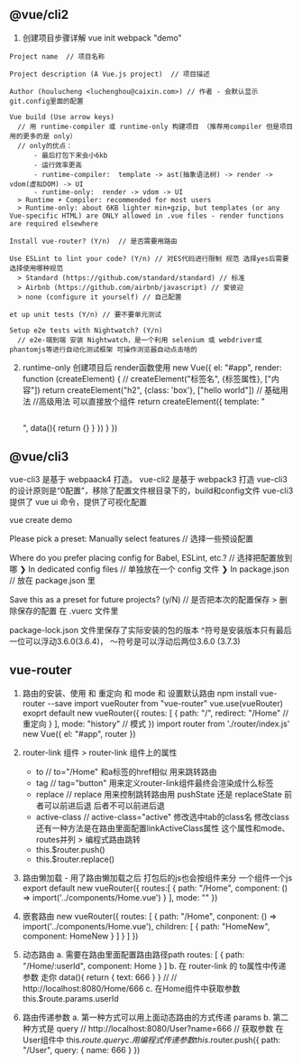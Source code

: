 ## @vue/cli2  
  1. 创建项目步骤详解
    vue init webpack "demo"

    Project name  // 项目名称

    Project description (A Vue.js project)  // 项目描述

    Author (houlucheng <luchenghou@caixin.com>) // 作者 - 会默认显示git.config里面的配置

    Vue build (Use arrow keys)  
      // 用 runtime-compiler 或 runtime-only 构建项目 （推荐用compiler 但是项目用的更多的是 only）
      // only的优点：
          - 最后打包下来会小6kb 
          - 运行效率更高
          - runtime-compiler:  template -> ast(抽象语法树) -> render -> vdom(虚拟DOM) -> UI
          - runtime-only:  render -> vdom -> UI
      > Runtime + Compiler: recommended for most users 
      > Runtime-only: about 6KB lighter min+gzip, but templates (or any Vue-specific HTML) are ONLY allowed in .vue files - render functions are required elsewhere

    Install vue-router? (Y/n)  // 是否需要用路由

    Use ESLint to lint your code? (Y/n) // 对ES代码进行限制 规范 选择yes后需要选择使用哪种规范
      > Standard (https://github.com/standard/standard) // 标准
      > Airbnb (https://github.com/airbnb/javascript) // 爱彼迎
      > none (configure it yourself) // 自己配置

    et up unit tests (Y/n) // 要不要单元测试

    Setup e2e tests with Nightwatch? (Y/n) 
      // e2e-端到端 安装 Nightwatch，是一个利用 selenium 或 webdriver或phantomjs等进行自动化测试框架 可操作浏览器自动点击啥的

  2. runtime-only 创建项目后 render函数使用
    new Vue({
      el: "#app",
      render: function (createElement) {
        // createElement("标签名", {标签属性}, ["内容"])
        return createElement("h2", {class: 'box'}, ["hello world"]) // 基础用法
        //高级用法 可以直接放个组件
        return createElement({
          template: "<h2></h2>",
          data(){
            return {}
          }
        })
      }
    })


## @vue/cli3
  vue-cli3 是基于 webpaack4 打造。 vue-cli2 是基于 webpack3 打造
  vue-cli3 的设计原则是“0配置”，移除了配置文件根目录下的，build和config文件
  vue-cli3 提供了 vue ui 命令，提供了可视化配置

  vue create demo

  Please pick a preset: Manually select features // 选择一些预设配置

  Where do you prefer placing config for Babel, ESLint, etc.?  // 选择把配置放到哪
    ❯ In dedicated config files // 单独放在一个 config 文件
    ❯ In package.json // 放在 package.json 里

  Save this as a preset for future projects? (y/N) // 是否把本次的配置保存 
    > 删除保存的配置 在 .vuerc 文件里

  package-lock.json 文件里保存了实际安装的包的版本 ^符号是安装版本只有最后一位可以浮动3.6.0(3.6.4)， ～符号是可以浮动后两位3.6.0 (3.7.3)


## vue-router
  1. 路由的安装、使用 和 重定向 和 mode 和 设置默认路由
    npm install vue-router --save
    import vueRouter from "vue-router"
    vue.use(vueRouter)
    exoprt default new vueRouter({
      routes: [
        {
          path: "/",
          <!-- component: Home, -->
          redirect: "/Home" //重定向
        }
      ],
      mode: "history" // 模式
    })
    import router from './router/index.js'
    new Vue({
      el: "#app",
      router
    })
  2. router-link 组件
    > router-link 组件上的属性
      - to  // to="/Home" 和a标签的href相似 用来跳转路由
      - tag // tag="button" 用来定义router-link组件最终会渲染成什么标签
      - replace // replace 用来控制跳转路由用 pushState 还是 replaceState 前者可以前进后退 后者不可以前进后退
      - active-class // active-class="active" 修改选中tab的class名
        修改class还有一种方法是在路由里面配置linkActiveClass属性 这个属性和mode、routes并列
    > 编程式路由跳转
      - this.$router.push()
      - this.$router.replace()
       
  3. 路由懒加载 
    - 用了路由懒加载之后 打包后的js也会按组件来分 一个组件一个js
    export default new vueRouter({
      routes:[
        {
          path: "/Home",
          component: () => import('../components/Home.vue')
        }
      ],
      mode: ""
    })

  4. 嵌套路由
    new vueRouter({
      routes: [
        {
          path: "/Home",
          conponent: () => import('../components/Home.vue'),
          children: [
            {
              path: "HomeNew",
              component: HomeNew
            }
          ]
        }
      ]
    })
  
  5. 动态路由
    a. 需要在路由里面配置路由路径path
      routes: [
        {
          path: "/Home/:userId",
          component: Home
        }
      ]
    b. 在 router-link 的 to属性中传递参数
      <router-link :to="'/Home' + text">走你</router-link>
      data(){
        return {
          text: 666
        }
      }
      // // http://localhost:8080/Home/666
    c. 在Home组件中获取参数
      this.$route.params.userId
  6. 路由传递参数
    a. 第一种方式可以用上面动态路由的方式传递 params
    b. 第二种方式是 query
      <router-link :to="{path: '/User', query: {name: '666'}}"></router-link>
      // http://localhost:8080/User?name=666
      // 获取参数 在User组件中 this.$route.query
    c. 用编程式传递参数
      this.$router.push({
        path: "/User",
        query: {
          name: 666
        }
      })
